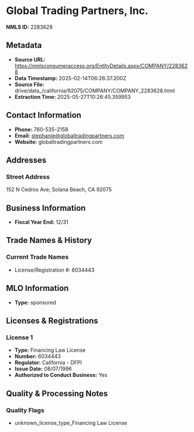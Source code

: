 # Global Trading Partners, Inc.

**NMLS ID:** 2283628

## Metadata
- **Source URL:** https://nmlsconsumeraccess.org/EntityDetails.aspx/COMPANY/2283628
- **Data Timestamp:** 2025-02-14T06:26:37.200Z
- **Source File:** drive/data_/california/92075/COMPANY/COMPANY_2283628.html
- **Extraction Time:** 2025-05-27T10:26:45.359953

## Contact Information
- **Phone:** 760-535-2158
- **Email:** stephanie@globaltradingpartners.com
- **Website:** globaltradingpartners.com

## Addresses
### Street Address
152 N Cedros Ave; Solana Beach, CA 92075

## Business Information
- **Fiscal Year End:** 12/31

## Trade Names & History
### Current Trade Names
- License/Registration #: 6034443

## MLO Information
- **Type:** sponsored

## Licenses & Registrations

### License 1
- **Type:** Financing Law License
- **Number:** 6034443
- **Regulator:** California - DFPI
- **Issue Date:** 08/07/1996
- **Authorized to Conduct Business:** Yes

## Quality & Processing Notes
### Quality Flags
- unknown_license_type_Financing Law License
